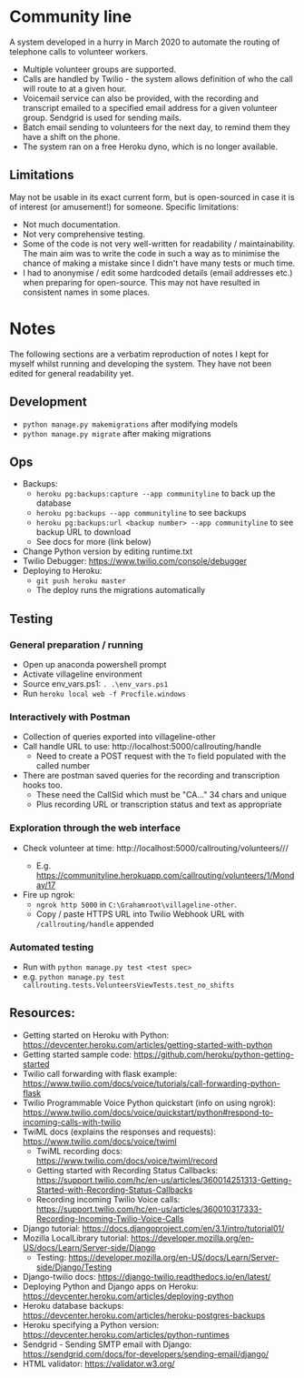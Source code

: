 # Community line

A system developed in a hurry in March 2020 to automate the routing of telephone
calls to volunteer workers.

- Multiple volunteer groups are supported.
- Calls are handled by Twilio - the system allows definition of who the call
  will route to at a given hour.
- Voicemail service can also be provided, with the recording and transcript
  emailed to a specified email address for a given volunteer group. Sendgrid is
  used for sending mails.
- Batch email sending to volunteers for the next day, to remind them they have a
  shift on the phone.
- The system ran on a free Heroku dyno, which is no longer available.

## Limitations

May not be usable in its exact current form, but is open-sourced in case it is
of interest (or amusement!) for someone. Specific limitations:

- Not much documentation.
- Not very comprehensive testing.
- Some of the code is not very well-written for readability / maintainability.
  The main aim was to write the code in such a way as to minimise the chance of
  making a mistake since I didn't have many tests or much time.
- I had to anonymise / edit some hardcoded details (email addresses etc.) when
  preparing for open-source. This may not have resulted in consistent names in
  some places.

# Notes

The following sections are a verbatim reproduction of notes I kept for myself
whilst running and developing the system. They have not been edited for general
readability yet.

## Development

- `python manage.py makemigrations` after modifying models
- `python manage.py migrate` after making migrations

## Ops

- Backups:
  - `heroku pg:backups:capture --app communityline` to back up the database
  - `heroku pg:backups --app communityline` to see backups
  - `heroku pg:backups:url <backup number> --app communityline` to see backup URL to download
  - See docs for more (link below)
- Change Python version by editing runtime.txt
- Twilio Debugger: https://www.twilio.com/console/debugger
- Deploying to Heroku:
  - `git push heroku master`
  - The deploy runs the migrations automatically

## Testing

### General preparation / running

- Open up anaconda powershell prompt
- Activate villageline environment
- Source env_vars.ps1: `. .\env_vars.ps1`
- Run `heroku local web -f Procfile.windows`

### Interactively with Postman

- Collection of queries exported into villageline-other
- Call handle URL to use: http://localhost:5000/callrouting/handle
  - Need to create a POST request with the `To` field populated with the called number
- There are postman saved queries for the recording and transcription hooks too.
  - These need the CallSid which must be "CA..." 34 chars and unique
  - Plus recording URL or transcription status and text as appropriate

### Exploration through the web interface

- Check volunteer at time: http://localhost:5000/callrouting/volunteers/<group id>/<day>/<time>
  - E.g. https://communityline.herokuapp.com/callrouting/volunteers/1/Monday/17
- Fire up ngrok:
  - `ngrok http 5000` in `C:\Grahamroot\villageline-other`.
  - Copy / paste HTTPS URL into Twilio Webhook URL with `/callrouting/handle` appended

### Automated testing

- Run with `python manage.py test <test spec>`
- e.g. `python manage.py test callrouting.tests.VolunteersViewTests.test_no_shifts`

## Resources:

- Getting started on Heroku with Python: https://devcenter.heroku.com/articles/getting-started-with-python
- Getting started sample code: https://github.com/heroku/python-getting-started
- Twilio call forwarding with flask example: https://www.twilio.com/docs/voice/tutorials/call-forwarding-python-flask
- Twilio Programmable Voice Python quickstart (info on using ngrok): https://www.twilio.com/docs/voice/quickstart/python#respond-to-incoming-calls-with-twilio
- TwiML docs (explains the responses and requests): https://www.twilio.com/docs/voice/twiml
  - TwiML recording docs: https://www.twilio.com/docs/voice/twiml/record
  - Getting started with Recording Status Callbacks: https://support.twilio.com/hc/en-us/articles/360014251313-Getting-Started-with-Recording-Status-Callbacks
  - Recording incoming Twilio Voice calls: https://support.twilio.com/hc/en-us/articles/360010317333-Recording-Incoming-Twilio-Voice-Calls
- Django tutorial: https://docs.djangoproject.com/en/3.1/intro/tutorial01/
- Mozilla LocalLibrary tutorial: https://developer.mozilla.org/en-US/docs/Learn/Server-side/Django
  - Testing: https://developer.mozilla.org/en-US/docs/Learn/Server-side/Django/Testing
- Django-twilio docs: https://django-twilio.readthedocs.io/en/latest/
- Deploying Python and Django apps on Heroku: https://devcenter.heroku.com/articles/deploying-python
- Heroku database backups: https://devcenter.heroku.com/articles/heroku-postgres-backups
- Heroku specifying a Python version: https://devcenter.heroku.com/articles/python-runtimes
- Sendgrid - Sending SMTP email with Django: https://sendgrid.com/docs/for-developers/sending-email/django/
- HTML validator: https://validator.w3.org/
